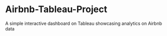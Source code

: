 # Airbnb-Tableau-Project
A simple interactive dashboard on Tableau showcasing analytics on Airbnb data
